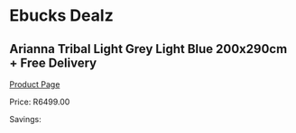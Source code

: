 
# Ebucks Dealz
## Arianna Tribal Light Grey Light Blue 200x290cm + Free Delivery
[Product Page](https://www.ebucks.com/web/shop/productSelected.do?prodId=1210526106&catId=1209942441)

Price: R6499.00

Savings: 


	